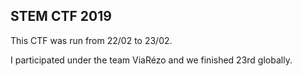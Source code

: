 ## STEM CTF 2019

This CTF was run from 22/02 to 23/02.

I participated under the team ViaRézo and we finished 23rd globally.
